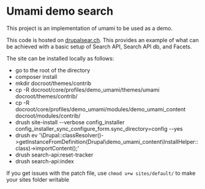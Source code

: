 # Umami demo search

This project is an implementation of umami to be used as a demo.

This code is hosted on [drupalsear.ch](http://drupalsear.ch). This provides an example of what can be achieved with a basic setup of Search API, Search API db, and Facets.

The site can be installed locally as follows:

* go to the root of the directory
* composer install
* mkdir docroot/themes/contrib
* cp -R docroot/core/profiles/demo_umami/themes/umami docroot/themes/contrib/
* cp -R docroot/core/profiles/demo_umami/modules/demo_umami_content docroot/modules/contrib/
* drush site-install --verbose config_installer config_installer_sync_configure_form.sync_directory=config --yes
* drush ev '\Drupal::classResolver()->getInstanceFromDefinition(Drupal\demo_umami_content\InstallHelper::class)->importContent();'
* drush search-api:reset-tracker
* drush search-api:index

If you get issues with the patch file, use ```chmod u+w sites/default/``` to make your sites folder writable